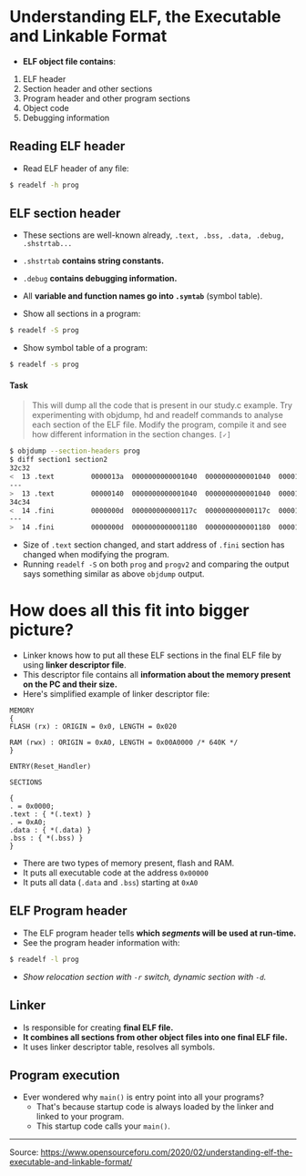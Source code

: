 # Understanding ELF, the Executable and Linkable Format

- __ELF object file contains__:
1. ELF header
2. Section header and other sections
3. Program header and other program sections
4. Object code
5. Debugging information


## Reading ELF header

- Read ELF header of any file:

```sh
$ readelf -h prog
```

## ELF section header

- These sections are well-known already, `.text, .bss, .data, .debug, .shstrtab...`
- `.shstrtab` __contains string constants.__
- `.debug` __contains debugging information.__
- All __variable and function names go into `.symtab`__ (symbol table).

- Show all sections in a program:

```sh
$ readelf -S prog
```

- Show symbol table of a program:

```sh
$ readelf -s prog
```


#### Task

> This will dump all the code that is present in our study.c example. Try experimenting with objdump, hd and readelf commands to analyse each section of the ELF file. Modify the program, compile it and see how different information in the section changes. `[✓]`

```sh
$ objdump --section-headers prog
$ diff section1 section2
32c32
<  13 .text         0000013a  0000000000001040  0000000000001040  00001040  2**4
---
>  13 .text         00000140  0000000000001040  0000000000001040  00001040  2**4
34c34
<  14 .fini         0000000d  000000000000117c  000000000000117c  0000117c  2**2
---
>  14 .fini         0000000d  0000000000001180  0000000000001180  00001180  2**2
```

- Size of `.text` section changed, and start address of `.fini` section has changed when modifying the program.
- Running `readelf -S` on both `prog` and `progv2` and comparing the output says something similar as above `objdump` output.

# How does all this fit into bigger picture?

- Linker knows how to put all these ELF sections in the final ELF file by using __linker descriptor file__.
- This descriptor file contains all __information about the memory present on the PC and their size.__
- Here's simplified example of linker descriptor file:

```
MEMORY
{
FLASH (rx) : ORIGIN = 0x0, LENGTH = 0x020
 
RAM (rwx) : ORIGIN = 0xA0, LENGTH = 0x00A0000 /* 640K */
}
 
ENTRY(Reset_Handler)
 
SECTIONS
 
{
. = 0x0000;
.text : { *(.text) }
. = 0xA0;
.data : { *(.data) }
.bss : { *(.bss) }
}
```
- There are two types of memory present, flash and RAM.
- It puts all executable code at the address `0x00000`
- It puts all data (`.data` and `.bss`) starting at `0xA0`

## ELF Program header

- The ELF program header tells __which *segments* will be used at run-time.__
- See the program header information with:

```sh
$ readelf -l prog
```

- *Show relocation section with `-r` switch, dynamic section with `-d`.*

## Linker

- Is responsible for creating __final ELF file.__
- __It combines all sections from other object files into one final ELF file.__
- It uses linker descriptor table, resolves all symbols.

## Program execution

- Ever wondered why `main()` is entry point into all your programs?
    - That's because startup code is always loaded by the linker and linked to your program.
    - This startup code calls your `main()`.

---

Source: https://www.opensourceforu.com/2020/02/understanding-elf-the-executable-and-linkable-format/
